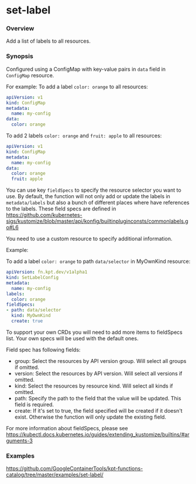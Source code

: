 # set-label

### Overview

<!--mdtogo:Short-->

Add a list of labels to all resources.

<!--mdtogo-->

### Synopsis

<!--mdtogo:Long-->

Configured using a ConfigMap with key-value pairs in `data` field in `ConfigMap`
resource.

For example: To add a label `color: orange` to all resources:

```yaml
apiVersion: v1
kind: ConfigMap
metadata:
  name: my-config
data:
  color: orange
```

To add 2 labels `color: orange` and `fruit: apple` to all resources:

```yaml
apiVersion: v1
kind: ConfigMap
metadata:
  name: my-config
data:
  color: orange
  fruit: apple
```

You can use key `fieldSpecs` to specify the resource selector you want to use.
By default, the function will not only add or update the labels in
`metadata/labels` but also a bunch of different places where have references to
the labels. These field specs are defined in
https://github.com/kubernetes-sigs/kustomize/blob/master/api/konfig/builtinpluginconsts/commonlabels.go#L6

You need to use a custom resource to specify additional information.

Example:

To add a label `color: orange` to path `data/selector` in MyOwnKind resource:

```yaml
apiVersion: fn.kpt.dev/v1alpha1
kind: SetLabelConfig
metadata:
  name: my-config
labels:
  color: orange
fieldSpecs:
- path: data/selector
  kind: MyOwnKind
  create: true
```

To support your own CRDs you will need to add more items to fieldSpecs list.
Your own specs will be used with the default ones.

Field spec has following fields:

- group: Select the resources by API version group. Will select all groups if
  omitted.
- version: Select the resources by API version. Will select all versions if
  omitted.
- kind: Select the resources by resource kind. Will select all kinds if omitted.
- path: Specify the path to the field that the value will be updated. This field
  is required.
- create: If it's set to true, the field specified will be created if it doesn't
  exist. Otherwise the function will only update the existing field.

For more information about fieldSpecs, please see
https://kubectl.docs.kubernetes.io/guides/extending_kustomize/builtins/#arguments-3

<!--mdtogo-->

### Examples

<!-- TODO: update the following link to web page -->

<!--mdtogo:Examples-->

https://github.com/GoogleContainerTools/kpt-functions-catalog/tree/master/examples/set-label/

<!--mdtogo-->
